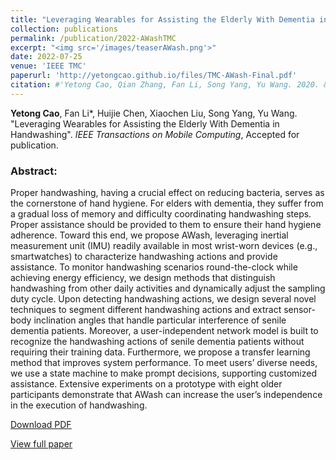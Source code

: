 ```yaml
---
title: "Leveraging Wearables for Assisting the Elderly With Dementia in Handwashing"
collection: publications
permalink: /publication/2022-AWashTMC
excerpt: "<img src='/images/teaserAWash.png'>"
date: 2022-07-25
venue: 'IEEE TMC'
paperurl: 'http://yetongcao.github.io/files/TMC-AWash-Final.pdf'
citation: #'Yetong Cao, Qian Zhang, Fan Li, Song Yang, Yu Wang. 2020. &quot;EarAce: Empowering Versatile Acoustic Sensing via Earable Active Noise Cancellation Platform.&quot; <i>Proceedings of the ACM on Interactive, Mobile, Wearable and Ubiquitous Technologies</i>. 7(2), 1-23.'
---
```

**Yetong Cao**, Fan Li*, Huijie Chen, Xiaochen Liu, Song Yang, Yu Wang. "Leveraging Wearables for Assisting the Elderly With Dementia in Handwashing". _IEEE Transactions on Mobile Computing_, Accepted for publication.

### Abstract:
Proper handwashing, having a crucial effect on reducing bacteria, serves as the cornerstone of hand hygiene. For elders with dementia, they suffer from a gradual loss of memory and difficulty coordinating handwashing steps. Proper assistance should be provided to them to ensure their hand hygiene adherence. Toward this end, we propose AWash, leveraging inertial measurement unit (IMU) readily available in most wrist-worn devices (e.g., smartwatches) to characterize handwashing actions and provide assistance. To monitor handwashing scenarios round-the-clock while achieving energy efficiency, we design methods that distinguish handwashing from other daily activities and dynamically adjust the sampling duty cycle. Upon detecting handwashing actions, we design several novel techniques to segment different handwashing actions and extract sensor-body inclination angles that handle particular interference of senile dementia patients. Moreover, a user-independent network model is built to recognize the handwashing actions of senile dementia patients without requiring their training data. Furthermore, we propose a transfer learning method that improves system performance. To meet users’ diverse needs, we use a state machine to make prompt decisions, supporting customized assistance. Extensive experiments on a prototype with eight older participants demonstrate that AWash can increase the user’s independence in the execution of handwashing.

[<ins>Download PDF</ins>](../files/TMC-AWash-Final.pdf)

[<ins>View full paper</ins>](https://ieeexplore.ieee.org/abstract/document/9839489)
